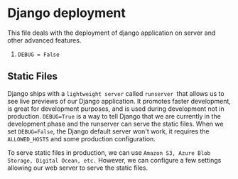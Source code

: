 # Django deployment
This file deals with the deployment of django application on server and other advanced features.

1. `DEBUG = False`

## Static Files
Django ships with a `lightweight server` called `runserver `that allows us to see live previews of our Django application. It promotes faster development, is great for development purposes, and is used during development not in production. `DEBUG=True` is a way to tell Django that we are currently in the development phase and the runserver can serve the static files. When we set `DEBUG=False`, the Django default server won't work, it requires the `ALLOWED_HOSTS` and some production configuration.

To serve static files in production, we can use `Amazon S3, Azure Blob Storage, Digital Ocean, etc.` However, we can configure a few settings allowing our web server to serve the static files.



